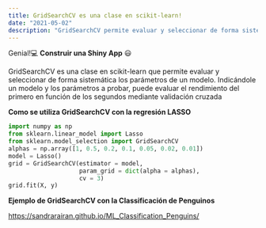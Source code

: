 ```yaml
---
title: GridSearchCV es una clase en scikit-learn!
date: "2021-05-02"
description: "GridSearchCV permite evaluar y seleccionar de forma sistemática los parámetros de un modelo"
---
```


Genial!💻
**Construir una Shiny App** 😃

GridSearchCV es una clase en scikit-learn que permite evaluar y seleccionar de forma sistemática los parámetros de un modelo. Indicándole un modelo y los parámetros a probar, puede evaluar el rendimiento del primero en función de los segundos mediante validación cruzada

**Como se utiliza GridSearchCV con la regresión LASSO**

```Python
import numpy as np
from sklearn.linear_model import Lasso
from sklearn.model_selection import GridSearchCV
alphas = np.array([1, 0.5, 0.2, 0.1, 0.05, 0.02, 0.01])
model = Lasso()
grid = GridSearchCV(estimator = model,
                    param_grid = dict(alpha = alphas),
                    cv = 3)
grid.fit(X, y)
```

**Ejemplo de GridSearchCV con la Classificación de Penguinos**

https://sandrarairan.github.io/ML_Classification_Penguins/


